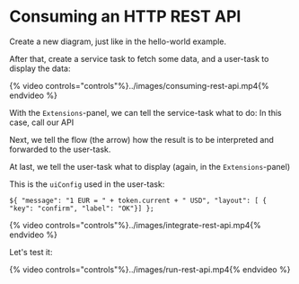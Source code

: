 # Consuming an HTTP REST API

Create a new diagram, just like in the hello-world example.

After that, create a service task to fetch some data, and a user-task to display the data:

{% video controls="controls"%}../images/consuming-rest-api.mp4{% endvideo %}

With the `Extensions`-panel, we can tell the service-task what to do: In this case, call our API

Next, we tell the flow (the arrow) how the result is to be interpreted and forwarded to the user-task.

At last, we tell the user-task what to display (again, in the `Extensions`-panel)

This is the `uiConfig` used in the user-task:
```
${ "message": "1 EUR = " + token.current + " USD", "layout": [ { "key": "confirm", "label": "OK"}] };
```

{% video controls="controls"%}../images/integrate-rest-api.mp4{% endvideo %}

Let's test it:

{% video controls="controls"%}../images/run-rest-api.mp4{% endvideo %}